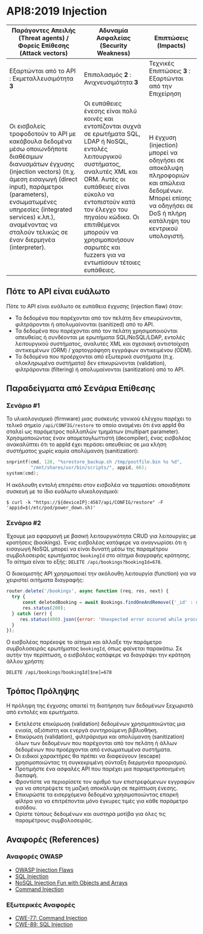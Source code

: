 API8:2019 Injection
===================

| Παράγοντες Απειλής (Threat agents) / Φορείς Επίθεσης (Attack vectors) | Αδυναμία Ασφαλείας (Security Weakness) | Επιπτώσεις (Impacts) |
| - | - | - |
| Εξαρτώνται από το API : Εκμεταλλευσιμότητα **3** | Επιπολασμός  **2** : Ανιχνευσιμότητα **3** | Τεχνικές Επιπτώσεις **3** : Εξαρτώνται από την Επιχείρηση |
| Οι εισβολείς τροφοδοτούν το API με κακόβουλα δεδομένα μέσω οποιωνδήποτε διαθέσιμων διανυσμάτων έγχυσης (injection vectors) (π.χ. άμεση εισαγωγή (direct input), παράμετροι (parameters), ενσωματωμένες υπηρεσίες (integrated services) κ.λπ.), αναμένοντας να σταλούν τελικώς σε έναν διερμηνέα (interpreter). | Οι ευπάθειες ένεσης είναι πολύ κοινές και εντοπίζονται συχνά σε ερωτήματα SQL, LDAP ή NoSQL, εντολές λειτουργικού συστήματος, αναλυτές XML και ORM. Αυτές οι ευπάθειες είναι εύκολο να εντοπιστούν κατά τον έλεγχο του πηγαίου κώδικα. Οι επιτιθέμενοι μπορούν να χρησιμοποιήσουν σαρωτές και fuzzers για να εντωπίσουν τέτοιες ευπάθειες. | Η έγχυση (injection) μπορεί να οδηγήσει σε αποκάλυψη πληροφοριών και απώλεια δεδομένων. Μπορεί επίσης να οδηγήσει σε DoS ή πλήρη κατάληψη του κεντρικού υπολογιστή. |

## Πότε το API είναι ευάλωτο

Πότε το API είναι ευάλωτο σε ευπάθεια έγχυσης (injection flaw) όταν:

* Τα δεδομένα που παρέχονται από τον πελάτη δεν επικυρώνονται, φιλτράρονται ή απολυμαίνονται (sanitized) από το API.
* Τα δεδομένα που παρέχονται από τον πελάτη χρησιμοποιούνται απευθείας ή συνδέονται με ερωτήματα SQL/NoSQL/LDAP, εντολές λειτουργικού συστήματος, αναλυτές XML και σχεσιακή αντιστοίχιση αντικειμένων (ORM) / χαρτογράφηση εγγράφων αντικειμένου (ODM).
* Τα δεδομένα που προέρχονται από εξωτερικά συστήματα (π.χ. ολοκληρωμένα συστήματα) δεν επικυρώνονται (validation), φιλτράρονται (filtering) ή απολυμαίνονται (sanitization) από το API.

## Παραδείγματα από Σενάρια Επίθεσης

### Σενάριο #1

Το υλικολογισμικό (firmware) μιας συσκευής γονικού ελέγχου παρέχει το τελικό σημείο
`/api/CONFIG/restore` το οποίο αναμένει ότι ένα appId θα σταλεί ως παράμετρος πολλαπλών τμημάτων (multipart parameter). 
Χρησιμοποιώντας έναν απομεταγλωττιστή (decompiler), ένας εισβολέας ανακαλύπτει ότι το appId έχει περάσει
απευθείας σε μια κλήση συστήματος χωρίς καμία απολύμανση (sanitization):

```c
snprintf(cmd, 128, "%srestore_backup.sh /tmp/postfile.bin %s %d",
         "/mnt/shares/usr/bin/scripts/", appid, 66);
system(cmd);
```

Η ακόλουθη εντολή επιτρέπει στον εισβολέα να τερματίσει οποιαδήποτε συσκευή με το ίδιο ευάλωτο υλικολογισμικό:

```
$ curl -k "https://${deviceIP}:4567/api/CONFIG/restore" -F 'appid=$(/etc/pod/power_down.sh)'
```

### Σενάριο #2

Έχουμε μια εφαρμογή με βασική λειτουργικότητα CRUD για λειτουργίες με κρατήσεις (bookings). 
Ένας εισβολέας κατάφερε να αναγνωρίσει ότι η εισαγωγή NoSQL μπορεί να είναι δυνατή μέσω της παραμέτρου συμβολοσειράς ερωτήματος `bookingId` στο αίτημα διαγραφής κράτησης. To αίτημα είναι το εξής: `DELETE /api/bookings?bookingId=678`.

Ο διακομιστής API χρησιμοποιεί την ακόλουθη λειτουργία (function) για να χειριστεί αιτήματα διαγραφής:

```javascript
router.delete('/bookings', async function (req, res, next) {
  try {
      const deletedBooking = await Bookings.findOneAndRemove({'_id' : req.query.bookingId});
      res.status(200);
  } catch (err) {
     res.status(400).json({error: 'Unexpected error occured while processing a request'});
  }
});
```

Ο εισβολέας παρέκοψε το αίτημα και άλλαξε την παράμετρο συμβολοσειράς ερωτήματος `bookingId`, όπως φαίνεται παρακάτω. Σε αυτήν την περίπτωση, ο εισβολέας κατάφερε να διαγράψει την κράτηση άλλου χρήστη:

```
DELETE /api/bookings?bookingId[$ne]=678
```

## Τρόπος Πρόληψης

Η πρόληψη της έγχυσης απαιτεί τη διατήρηση των δεδομένων ξεχωριστά από εντολές και ερωτήματα.

* Εκτελέστε επικύρωση (validation) δεδομένων χρησιμοποιώντας μια ενιαία, αξιόπιστη και ενεργά συντηρούμενη βιβλιοθήκη.
* Επικύρωση (validation), φιλτράρισμα και απολύμανση (sanitization) όλων των δεδομένων που παρέχονται από τον πελάτη ή άλλων δεδομένων που προέρχονται από ενσωματωμένα συστήματα.
* Οι ειδικοί χαρακτήρες θα πρέπει να διαφεύγουν (escape) χρησιμοποιώντας τη συγκεκριμένη σύνταξη διερμηνέα προορισμού.
* Προτιμήστε ένα ασφαλές API που παρέχει μια παραμετροποιημένη διεπαφή.
* Φροντίστε να περιορίσετε τον αριθμό των επιστρεφόμενων εγγραφών για να αποτρέψετε τη μαζική αποκάλυψη σε περίπτωση ένεσης.
* Επικυρώστε τα εισερχόμενα δεδομένα χρησιμοποιώντας επαρκή φίλτρα για να επιτρέπονται μόνο έγκυρες τιμές για κάθε παράμετρο εισόδου.
* Ορίστε τύπους δεδομένων και αυστηρά μοτίβα για όλες τις παραμέτρους συμβολοσειράς.

## Αναφορές (References)

### Αναφορές OWASP

* [OWASP Injection Flaws][1]
* [SQL Injection][2]
* [NoSQL Injection Fun with Objects and Arrays][3]
* [Command Injection][4]

### Εξωτερικές Αναφορές

* [CWE-77: Command Injection][5]
* [CWE-89: SQL Injection][6]

[1]: https://www.owasp.org/index.php/Injection_Flaws
[2]: https://www.owasp.org/index.php/SQL_Injection
[3]: https://www.owasp.org/images/e/ed/GOD16-NOSQL.pdf
[4]: https://www.owasp.org/index.php/Command_Injection
[5]: https://cwe.mitre.org/data/definitions/77.html
[6]: https://cwe.mitre.org/data/definitions/89.html
